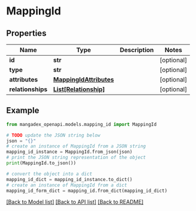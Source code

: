 # MappingId


## Properties

Name | Type | Description | Notes
------------ | ------------- | ------------- | -------------
**id** | **str** |  | [optional] 
**type** | **str** |  | [optional] 
**attributes** | [**MappingIdAttributes**](MappingIdAttributes.md) |  | [optional] 
**relationships** | [**List[Relationship]**](Relationship.md) |  | [optional] 

## Example

```python
from mangadex_openapi.models.mapping_id import MappingId

# TODO update the JSON string below
json = "{}"
# create an instance of MappingId from a JSON string
mapping_id_instance = MappingId.from_json(json)
# print the JSON string representation of the object
print(MappingId.to_json())

# convert the object into a dict
mapping_id_dict = mapping_id_instance.to_dict()
# create an instance of MappingId from a dict
mapping_id_form_dict = mapping_id.from_dict(mapping_id_dict)
```
[[Back to Model list]](../README.md#documentation-for-models) [[Back to API list]](../README.md#documentation-for-api-endpoints) [[Back to README]](../README.md)


